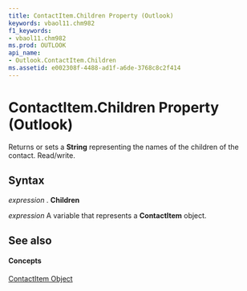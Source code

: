 ```yaml
---
title: ContactItem.Children Property (Outlook)
keywords: vbaol11.chm982
f1_keywords:
- vbaol11.chm982
ms.prod: OUTLOOK
api_name:
- Outlook.ContactItem.Children
ms.assetid: e002308f-4488-ad1f-a6de-3768c8c2f414
---
```



# ContactItem.Children Property (Outlook)

Returns or sets a  **String** representing the names of the children of the contact. Read/write.


## Syntax

 _expression_ . **Children**

 _expression_ A variable that represents a **ContactItem** object.


## See also


#### Concepts


[ContactItem Object](contactitem-object-outlook.md)

